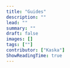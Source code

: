 ```yaml
---
title: "Guides"
description: ""
lead: ""
summary: ""
draft: false
images: []
tags: [""]
contributor: ["Kaska"]
ShowReadingTime: true
---
```



<!-- All links open in new window script -->
<script type="application/javascript">
  (function() {
  var links = document.getElementsByTagName('a');
  for (var i = 0; i < links.length; i++) {
    if (/^(https?:)?\/\//.test(links[i].getAttribute('href'))) {
      links[i].target = '_blank';
    }
  }
})();
</script>
